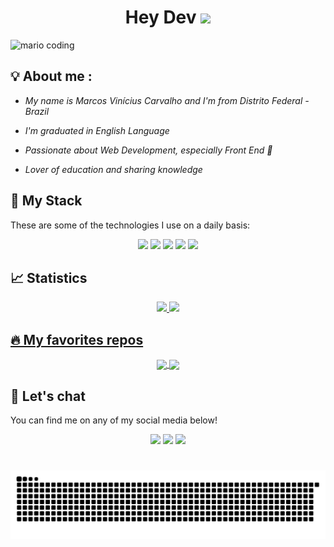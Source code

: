 <h1 align="center" >Hey Dev  <img src="https://media.giphy.com/media/hvRJCLFzcasrR4ia7z/giphy.gif" width="30px"></h1>

![mario coding](https://i.imgur.com/1ZvVkDc.gif)

## 💡 About me :
 - *My name is Marcos Vinícius Carvalho and I'm from Distrito Federal - Brazil* 

 - *I'm graduated in English Language* 
 
 - *Passionate about Web Development, especially Front End 💙* 
 
 - *Lover of education and sharing knowledge* 


## 🔮 My Stack
 These are some of the technologies I use on a daily basis:

<div align="center">
 <img src="https://i.giphy.com/media/eNAsjO55tPbgaor7ma/200w.webp" width="100">      
 <img src="https://media3.giphy.com/media/kdFc8fubgS31b8DsVu/giphy.gif" width="100">      
 <img src="https://media3.giphy.com/media/ln7z2eWriiQAllfVcn/200w.webp" width="100">      
 <img src="https://media0.giphy.com/media/XAxylRMCdpbEWUAvr8/giphy.gif" width="100">
 <img src="https://media4.giphy.com/media/fsEaZldNC8A1PJ3mwp/giphy.gif" width="100">
</div>

## 📈 Statistics

<div align="center">
  <a href="https://github.com/Marki1ins/project-esports">
  <img height="180em" src="https://github-readme-stats.vercel.app/api/top-langs/?username=Marki1ins&layout=compact&langs_count=7&theme=react&hide_border=true"/>
  <img height="180em" src="https://github-readme-stats.vercel.app/api?username=Marki1ins&show_icons=true&theme=react&include_all_commits=true&count_private=true&hide_border=true"/>
</div>

## 🔥 My favorites repos

<div align="center">
  <a href="https://github.com/Marki1ins/project-esports">
    <img align="center" src="https://github-readme-stats.vercel.app/api/pin/?username=Marki1ins&repo=project-esports&theme=react&hide_border=true" />
  </a>
  <a href="https://github.com/Marki1ins/lab-ds">
    <img align="center" src="https://github-readme-stats.vercel.app/api/pin/?username=Marki1ins&repo=frontend-challenge&theme=react&hide_border=true" />
  </a>
</div>
 

## :speech_balloon: Let's chat  

You can find me on any of my social media below! 

<div align="center">
  <a href="https://github.com/Marki1ins"><img src="https://img.shields.io/badge/-Github-%23333?style=for-the-badge&logo=github&logoColor=white" target="_blank"></a>  <a href="https://instagram.com/_markiins" target="_blank"><img src="https://img.shields.io/badge/-Instagram-%23E4405F?style=for-the-badge&logo=instagram&logoColor=white" target="_blank"></a>  <a href="https://www.linkedin.com/in/marcos-vin%C3%ADcius-de-freitas-carvalho-43633121a/" target="_blank"><img src="https://img.shields.io/badge/-LinkedIn-%230077B5?style=for-the-badge&logo=linkedin&logoColor=white" target="_blank"></a>
</div>
 
#
 
![Snake animation](https://github.com/Ricmaloy/Ricmaloy/blob/output/github-contribution-grid-snake.svg)
